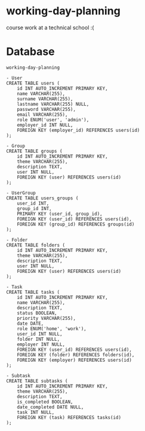 # working-day-planning
course work at a technical school :(

# Database

    working-day-planning

    - User
    CREATE TABLE users (
        id INT AUTO_INCREMENT PRIMARY KEY,
        name VARCHAR(255),
        surname VARCHAR(255),
        lastname VARCHAR(255) NULL,
        password VARCHAR(255),
        email VARCHAR(255),
        role ENUM('user', 'admin'),
        employer_id INT NULL,
        FOREIGN KEY (employer_id) REFERENCES users(id)
    );

    - Group
    CREATE TABLE groups (
        id INT AUTO_INCREMENT PRIMARY KEY,
        theme VARCHAR(255),
        description TEXT,
        user INT NULL,
        FOREIGN KEY (user) REFERENCES users(id)
    );

    - UserGroup
    CREATE TABLE users_groups (
        user_id INT,
        group_id INT,
        PRIMARY KEY (user_id, group_id),
        FOREIGN KEY (user_id) REFERENCES users(id),
        FOREIGN KEY (group_id) REFERENCES groups(id)
    );

    - Folder
    CREATE TABLE folders (
        id INT AUTO_INCREMENT PRIMARY KEY,
        theme VARCHAR(255),
        description TEXT,
        user INT NULL,
        FOREIGN KEY (user) REFERENCES users(id)
    );
    
    - Task
    CREATE TABLE tasks (
        id INT AUTO_INCREMENT PRIMARY KEY,
        name VARCHAR(255),
        description TEXT,
        status BOOLEAN,
        priority VARCHAR(255),
        date DATE,
        role ENUM('home', 'work'),
        user_id INT NULL,
        folder INT NULL,
        employer INT NULL,
        FOREIGN KEY (user_id) REFERENCES users(id),
        FOREIGN KEY (folder) REFERENCES folders(id),
        FOREIGN KEY (employer) REFERENCES users(id)
    );

    - Subtask
    CREATE TABLE subtasks (
        id INT AUTO_INCREMENT PRIMARY KEY,
        theme VARCHAR(255),
        description TEXT,
        is_completed BOOLEAN,
        date_completed DATE NULL,
        task INT NULL,
        FOREIGN KEY (task) REFERENCES tasks(id)
    );